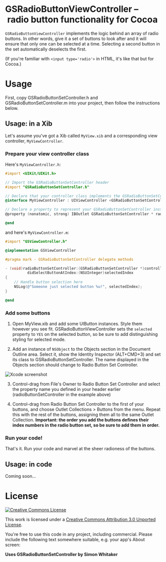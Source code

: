 # GSRadioButtonViewController – radio button functionality for Cocoa

`GSRadioButtonViewController` implements the logic behind an array of
radio buttons. In other words, give it a set of buttons to look after
and it will ensure that only one can be selected at a time. Selecting
a second button in the set automatically deselects the first.

(If you're familiar with `<input type='radio'>` in HTML, it's like that
but for Cocoa.)

# Usage

First, copy GSRadioButtonSetController.h and GSRadioButtonSetController.m
into your project, then follow the instructions below.

## Usage: in a Xib

Let's assume you've got a Xib called `MyView.xib` and a corresponding view 
controller, `MyViewController`.

### Prepare your view controller class

Here's `MyViewController.h`:

```objective-c
#import <UIKit/UIKit.h>

// Import the GSRadioButtonSetController header
#import "GSRadioButtonSetController.h"

// Declare that your controller class implements the GSRadioButtonSetControllerDelegate protocol
@interface MyViewController : UIViewController <GSRadioButtonSetControllerDelegate>

// Declare a property to represent your GSRadioButtonSetController instance
@property (nonatomic, strong) IBOutlet GSRadioButtonSetController * radioButtonSetController;

@end
```

and here's `MyViewController.m`:

```objective-c
#import "GSViewController.h"

@implementation GSViewController

#pragma mark - GSRadioButtonSetController delegate methods

- (void)radioButtonSetController:(GSRadioButtonSetController *)controller 
          didSelectButtonAtIndex:(NSUInteger)selectedIndex
{
    // Handle button selection here
    NSLog(@"Someone just selected button %u!", selectedIndex);
}

@end
```

### Add some buttons

1. Open MyView.xib and add some UIButton instances. Style them however you
see fit. GSRadioButtonViewController sets the `selected` property to `YES` 
on the selected button, so be sure to add distinguishing styling for
selected mode.

2. Add an instance of `NSObject` to the Objects section in the Document
Outline area. Select it, show the Identity Inspector (ALT+CMD+3) and set 
its class to GSRadioButtonSetController. The name displayed in the Objects 
section should change to Radio Button Set Controller.

![Xcode screenshot][xcode-screenshot]

3. Control-drag from File's Owner to Radio Button Set Controller and select
the property name you defined in your header earlier (radioButtonSetController
in the example above)

4. Control-drag from Radio Button Set Controller to the first of your buttons,
and choose Outlet Collections > Buttons from the menu. Repeat this with the
rest of the buttons, assigning them all to the same Outlet Collection. 
**Important: the order you add the buttons defines their index numbers in
the radio button set, so be sure to add them in order.**

### Run your code!

That's it. Run your code and marvel at the sheer radioness of the buttons.

## Usage: in code

Coming soon...

# License

[![Creative Commons License][cc-by-30-icon]][cc-by-30]

This work is licensed under a [Creative Commons Attribution 3.0 Unported License][cc-by-30].

You're free to use this code in any project, including commercial. Please include the following text somewhere suitable, e.g. your app's About screen:

**Uses GSRadioButtonSetController by Simon Whitaker**

[cc-by-30-icon]: http://i.creativecommons.org/l/by/3.0/88x31.png
[cc-by-30]: http://creativecommons.org/licenses/by/3.0/
[xcode-screenshot]: http://goosoftware.github.com/GSRadioButtonViewController/images/add-controller-object.png